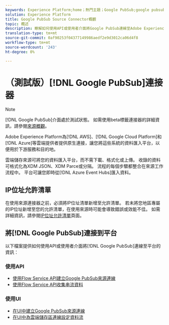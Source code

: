 ```yaml
---
keywords: Experience Platform;home；熱門主題；Google PubSub;google pubsub
solution: Experience Platform
title: Google PubSub Source Connector概觀
topic: 概述
description: 瞭解如何使用API或使用者介面將Google PubSub連線至Adobe Experience Platform。
translation-type: tm+mt
source-git-commit: 0af90253f04377149986aedf2e9d3012ca06d4f8
workflow-type: tm+mt
source-wordcount: '243'
ht-degree: 0%

---
```



# （測試版）[!DNL Google PubSub]連接器

>[!NOTE]
>
>[!DNL Google PubSub]介面處於測試狀態。 如需使用beta標籤連接器的詳細資訊，請參閱[來源概觀](../../home.md#terms-and-conditions)。

Adobe Experience Platform為[!DNL AWS]、[!DNL Google Cloud Platform]和[!DNL Azure]等雲端提供者提供原生連接，讓您將這些系統的資料匯入平台，以便用於下游服務和目的地。

雲端儲存來源可將您的資料匯入平台，而不需下載、格式化或上傳。 收錄的資料可格式化為XDM JSON、XDM Parce或分隔。 流程的每個步驟都整合在來源工作流程中。 平台可讓您即時從[!DNL Azure Event Hubs]匯入資料。

## IP位址允許清單

在使用來源連接器之前，必須將IP位址清單新增至允許清單。 若未將您地區專屬的IP位址新增至您的允許清單，在使用來源時可能會導致錯誤或效能不佳。 如需詳細資訊，請參閱[IP位址允許清單](../../ip-address-allow-list.md)頁面。

## 將[!DNL Google PubSub]連接到平台

以下檔案提供如何使用API或使用者介面將[!DNL Google PubSub]連線至平台的資訊：

### 使用API

- [使用Flow Service API建立Google PubSub來源連線](../../tutorials/api/create/cloud-storage/google-pubsub.md)
- [使用Flow Service API收集串流資料](../../tutorials/api/collect/streaming.md)

### 使用UI

- [在UI中建立Google PubSub來源連線](../../tutorials/ui/create/cloud-storage/google-pubsub.md)
- [在UI中為雲端儲存區連線設定資料流](../../tutorials/ui/dataflow/streaming/cloud-storage-streaming.md)